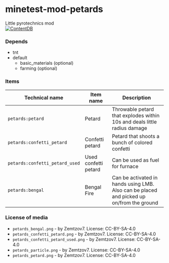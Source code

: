 # minetest-mod-petards
Little pyrotechnics mod  
[![ContentDB](https://content.minetest.net/packages/Zemtzov7/petards/shields/downloads/)](https://content.minetest.net/packages/Zemtzov7/petards/)
### Depends
* tnt
* default
  * basic_materials (optional)
  * farming (optional)

### Items
| Technical name | Item name | Description |
|----------------|-----------|-------------|
| `petards:petard` | Petard | Throwable petard that explodes within 10s and deals little radius damage |
| `petards:confetti_petard` | Confetti petard | Petard that shoots a bunch of colored confetti |
| `petards:confetti_petard_used` | Used confetti petard | Can be used as fuel for furnace |
| `petards:bengal` | Bengal Fire | Can be activated in hands using LMB. Also can be placed and picked up on/from the ground |

### License of media
* `petards_bengal.png` - by Zemtzov7. License: CC-BY-SA-4.0
* `petards_confetti_petard.png` - by Zemtzov7. License: CC-BY-SA-4.0
* `petards_confetti_petard_used.png` - by Zemtzov7. License: CC-BY-SA-4.0
* `petards_particle.png` - by Zemtzov7. License: CC-BY-SA-4.0
* `petards_petard.png` - by Zemtzov7. License: CC-BY-SA-4.0
